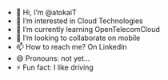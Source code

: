 - 👋 Hi, I’m @atokaiT
- 👀 I’m interested in Cloud Technologies
- 🌱 I’m currently learning OpenTelecomCloud
- 💞️ I’m looking to collaborate on mobile
- 📫 How to reach me? On LinkedIn
- 😄 Pronouns: not yet...
- ⚡ Fun fact: I like driving

<!---
atokaiT/atokaiT is a ✨ special ✨ repository because its `README.md` (this file) appears on your GitHub profile.
You can click the Preview link to take a look at your changes.
--->
